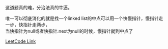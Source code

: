 这道题真的难，分治法真的牛逼。  

唯一可以彻底消化的就是找一个linked list的中点可以用一个快慢指针，慢指针走一步，快指针走两步，  
当快指针为null或者快指针.next为null的时候，慢指针就到中点了  

[LeetCode Link](https://leetcode.com/problems/sort-list/)  